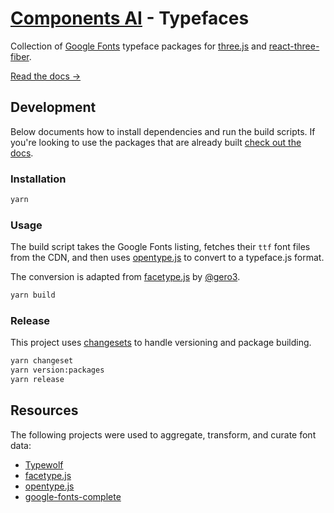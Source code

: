 # [Components AI](https://components.ai) - Typefaces

Collection of [Google Fonts](https://fonts.google.com) typeface
packages for [three.js](https://threejs.org/) and
[react-three-fiber](https://github.com/pmndrs/react-three-fiber).

[Read the docs &rarr;](https://components.ai/docs/typefaces)

## Development

Below documents how to install dependencies and run the build scripts. If
you're looking to use the packages that are already built
[check out the docs](https://components.ai/docs/typefaces).

### Installation

```sh
yarn
```

### Usage

The build script takes the Google Fonts listing, fetches their `ttf` font
files from the CDN, and then uses
[opentype.js](https://github.com/opentypejs/opentype.js) to convert to a
typeface.js format.

The conversion is adapted from
[facetype.js](https://github.com/gero3/facetype.js/blob/ce2f078003edbb5fd494fe7277face2f312567ca/LICENSE)
by [@gero3](https://github.com/gero3).

```sh
yarn build
```

### Release

This project uses [changesets](https://github.com/atlassian/changesets) to
handle versioning and package building.

```sh
yarn changeset
yarn version:packages
yarn release
```

## Resources

The following projects were used to aggregate, transform, and curate font data:

- [Typewolf](https://www.typewolf.com/google-fonts)
- [facetype.js](https://gero3.github.io/facetype.js/)
- [opentype.js](https://github.com/opentypejs/opentype.js)
- [google-fonts-complete](https://github.com/jonathantneal/google-fonts-complete)
